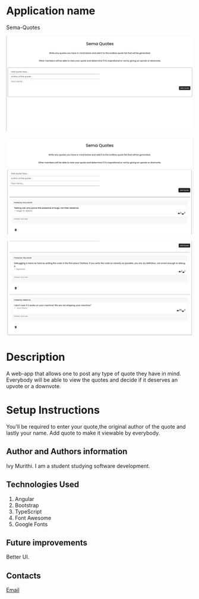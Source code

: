 # Application name
Sema-Quotes

![Homepage](./src/assets/images/image1.png)


![Body page](./src/assets/images/image2.png)


![Body page](./src/assets/images/image3.png)

# Description
A web-app that allows one to post any type of quote they have in mind. Everybody will be able to view the quotes and decide if it deserves an upvote or a downvote.

# Setup Instructions
You'll be required to enter your quote,the original author of the quote and lastly your name. Add quote to make it viewable by everybody.

## Author and Authors information
Ivy Murithi. I am a student studying software development.

## Technologies Used
1. Angular
2. Bootstrap
3. TypeScript
4. Font Awesome
5. Google Fonts

## Future improvements
Better UI.

## Contacts
[Email](mailto:ivymurithi@gmail.com)